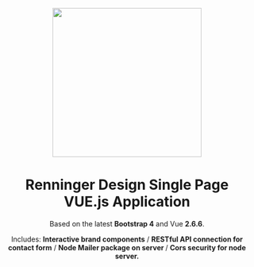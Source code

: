 <p align="center">
  <a href="http://renninger.design">
    <img width="300" src="https://imgur.com/9i3JLtF.png">
  </a>
</p>

<h1 align="center">Renninger Design Single Page VUE.js Application</h1>

<p align="center">
  Based on the latest <b>Bootstrap 4</b> and Vue <b>2.6.6</b>.
</p>
<p align="center">
 Includes: <b>Interactive brand components</b> / <b>RESTful API connection for contact form</b> / <b>Node Mailer package on server </b> / <b>Cors security for node server.</b> 
</p>

